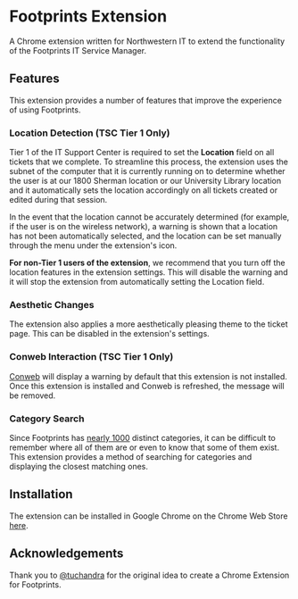 # Footprints Extension
A Chrome extension written for Northwestern IT to extend the functionality of the Footprints IT Service Manager.

## Features
This extension provides a number of features that improve the experience of using Footprints.

### Location Detection (TSC Tier 1 Only)
Tier 1 of the IT Support Center is required to set the **Location** field on all tickets that we complete.
To streamline this process, the extension uses the subnet of the computer that it is currently running on to determine
whether the user is at our 1800 Sherman location or our University Library location and it automatically sets the location
accordingly on all tickets created or edited during that session.

In the event that the location cannot be accurately determined (for example, if the user is on the wireless network), a warning
is shown that a location has not been automatically selected, and the location can be set manually through the menu under the 
extension's icon.

**For non-Tier 1 users of the extension**, we recommend that you turn off the location features in the extension settings. 
This will disable the warning and it will stop the extension from automatically setting the Location field.

### Aesthetic Changes
The extension also applies a more aesthetically pleasing theme to the ticket page. This can be disabled in the extension's 
settings.

### Conweb Interaction (TSC Tier 1 Only)
[Conweb](https://kb.northwestern.edu/internal/conweb) will display a warning by default that this extension is not installed. 
Once this extension is installed and Conweb is refreshed, the message will be removed.

### Category Search
Since Footprints has [nearly 1000](https://kb.northwestern.edu/internal/87181) distinct categories, it can be difficult to 
remember where all of them are or even to know that some of them exist. This extension provides a method of searching for 
categories and displaying the closest matching ones.

## Installation
The extension can be installed in Google Chrome on the Chrome Web Store
[here](https://chrome.google.com/webstore/detail/footprints-selector/bhcajiiignledggebpaalkpcccbjohhc).

## Acknowledgements
Thank you to [@tuchandra](https://github.com/tuchandra) for the original idea to create a Chrome Extension for Footprints.
